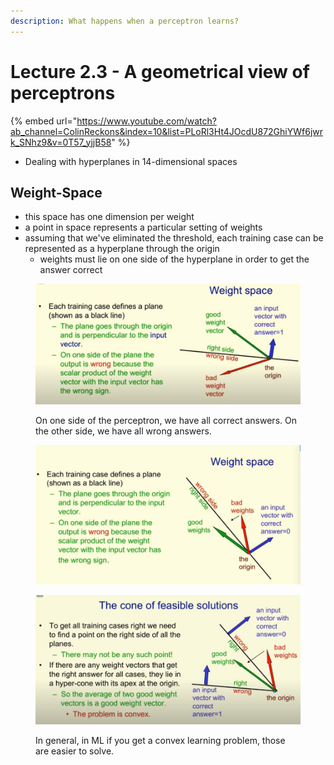 ```yaml
---
description: What happens when a perceptron learns?
---
```


# Lecture 2.3 - A geometrical view of perceptrons

{% embed url="https://www.youtube.com/watch?ab_channel=ColinReckons&index=10&list=PLoRl3Ht4JOcdU872GhiYWf6jwrk_SNhz9&v=0T57_yjjB58" %}

* Dealing with hyperplanes in 14-dimensional spaces

## Weight-Space

* this space has one dimension per weight
* a point in space represents a particular setting of weights&#x20;
* assuming that we've eliminated the threshold, each training case can be represented as a hyperplane through the origin
  * weights must lie on one side of the hyperplane in order to get the answer correct

<figure><img src="../../.gitbook/assets/Screen Shot 2023-06-05 at 2.32.03 PM.png" alt=""><figcaption><p>On one side of the perceptron, we have all correct answers. On the other side, we have all wrong answers. </p></figcaption></figure>

<figure><img src="../../.gitbook/assets/Screen Shot 2023-06-05 at 2.33.01 PM.png" alt=""><figcaption></figcaption></figure>

<figure><img src="../../.gitbook/assets/Screen Shot 2023-06-05 at 2.34.43 PM.png" alt=""><figcaption><p>In general, in ML if you get a convex learning problem, those are easier to solve.</p></figcaption></figure>
